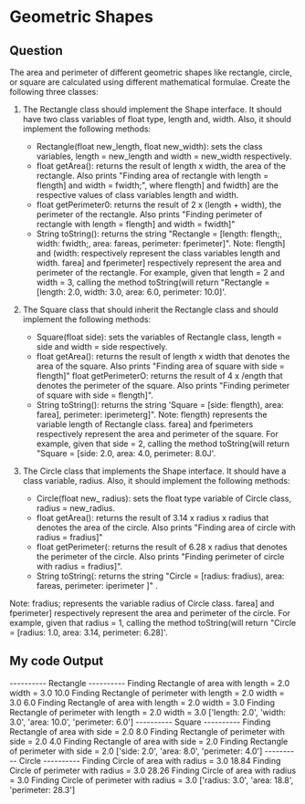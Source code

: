 # Geometric Shapes

## Question
The area and perimeter of different geometric shapes like rectangle, circle, or square are
calculated using different mathematical formulae.
Create the following three classes:

1. The Rectangle class should implement the Shape interface. It should have two class variables of
float type, length and, width. Also, it should implement the following methods:
    - Rectangle(float new_length, float new_width): sets the class variables, length = new_length and
width = new_width respectively.
    - float getArea(): returns the result of length x width, the area of the rectangle. Also prints
"Finding area of rectangle with length = flength] and width = fwidth;", where flength]  and
fwidth] are the respective values of class variables length and width.
    - float getPerimeter0: returns the result of 2 x (length + width), the perimeter of the rectangle.
Also prints "Finding perimeter of rectangle with length = flength] and width = fwidth]"
    - String toString(): returns the string "Rectangle = [length: flength;, width: fwidth;, area: fareas,
perimeter: fperimeter]".
Note: flength] and (width: respectively represent the class variables length and width. farea] and
fperimeter] respectively represent the area and perimeter of the rectangle. For example, given
that length = 2 and width = 3, calling the method toString(will return "Rectangle = [length: 2.0,
width: 3.0, area: 6.0, perimeter: 10.0]'.

2. The Square class that should inherit the Rectangle class and should implement the following
methods:
    - Square(float side): sets the variables of Rectangle class, length = side and width =
side respectively.
    - float getArea(): returns the result of length x width that denotes the area of the square. Also
prints "Finding area of square with side = flength]"
float getPerimeterO: returns the result of 4 x /ength that denotes the perimeter of the square.
Also prints "Finding perimeter of square with side = flength]".
    - String toString(): returns the string 'Square = [side: flength), area: farea], perimeter:
iperimeterg]".
Note: flength) represents the variable length of Rectangle class. farea] and fperimeters
respectively represent the area and perimeter of the square. For example, given that side = 2,
calling the method toString(will return "Square = [side: 2.0, area: 4.0, perimeter: 8.0J'.

3. The Circle class that implements the Shape interface. It should have a class variable, radius.
Also, it should implement the following methods:
    - Circle(float new_ radius): sets the float  type variable of Circle class, radius = new_radius.
    - float getArea(): returns the result of 3.14 x radius x radius that denotes the area of the circle.
Also prints "Finding area of circle with radius = fradius]"
    - float getPerimeter(: returns the result of 6.28 x radius that denotes the perimeter of the circle.
Also prints "Finding perimeter of circle with radius = fradius]".
    -  String toString(: returns the string "Circle = [radius: fradius), area: fareas, perimeter:
iperimeter ]" .

Note: fradius; represents the variable radius of Circle class. farea] and fperimeter] respectively
represent the area and perimeter of the circle. For example, given that radius = 1, calling the
method toString(will return "Circle = [radius: 1.0, area: 3.14, perimeter: 6.28]'.


## My code Output
---------- Rectangle ----------
Finding Rectangle of area with length = 2.0 width = 3.0 
10.0
Finding Rectangle of perimeter with length = 2.0 width = 3.0 
6.0
Finding Rectangle of area with length = 2.0 width = 3.0 
Finding Rectangle of perimeter with length = 2.0 width = 3.0 
['length: 2.0', 'width: 3.0', 'area: 10.0', 'perimeter: 6.0']
---------- Square ----------
Finding Rectangle of area with side = 2.0 
8.0
Finding Rectangle of perimeter with side = 2.0 
4.0
Finding Rectangle of area with side = 2.0 
Finding Rectangle of perimeter with side = 2.0 
['side: 2.0', 'area: 8.0', 'perimeter: 4.0']
---------- Circle ----------
Finding Circle of area with radius = 3.0 
18.84
Finding Circle of perimeter with radius = 3.0 
28.26
Finding Circle of area with radius = 3.0 
Finding Circle of perimeter with radius = 3.0 
['radius: 3.0', 'area: 18.8', 'perimeter: 28.3']
